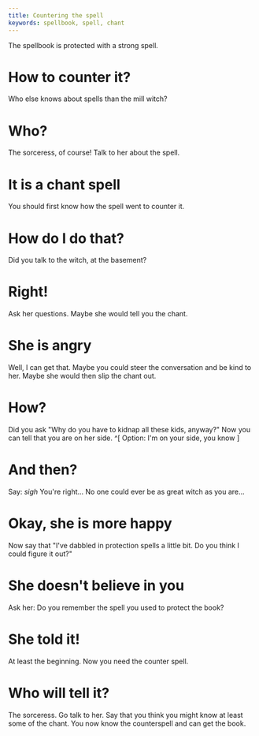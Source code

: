 ```yaml
---
title: Countering the spell
keywords: spellbook, spell, chant
---
```


The spellbook is protected with a strong spell.

# How to counter it?
Who else knows about spells than the mill witch?

# Who?
The sorceress, of course! Talk to her about the spell.

# It is a chant spell
You should first know how the spell went to counter it.

# How do I do that?
Did you talk to the witch, at the basement?

# Right!
Ask her questions. Maybe she would tell you the chant.

# She is angry
Well, I can get that. Maybe you could steer the conversation and be kind to her. Maybe she would then slip the chant out.

# How?
Did you ask "Why do you have to kidnap all these kids, anyway?" Now you can tell that you are on her side. ^[ Option: I'm on your side, you know ]

# And then?
Say: *sigh* You're right... No one could ever be as great witch as you are...

# Okay, she is more happy
Now say that "I've dabbled in protection spells a little bit. Do you think I could figure it out?"

# She doesn't believe in you
Ask her: Do you remember the spell you used to protect the book?

# She told it!
At least the beginning. Now you need the counter spell.

# Who will tell it?
The sorceress. Go talk to her. Say that you think you might know at least some of the chant. You now know the counterspell and can get the book.
